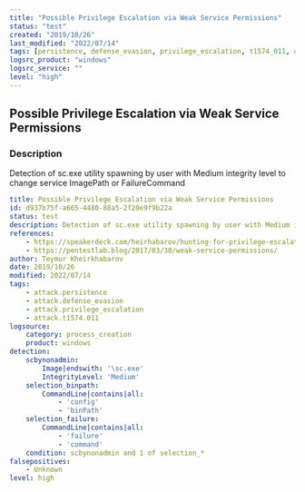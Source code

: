 ```yaml
---
title: "Possible Privilege Escalation via Weak Service Permissions"
status: "test"
created: "2019/10/26"
last_modified: "2022/07/14"
tags: [persistence, defense_evasion, privilege_escalation, t1574_011, detection_rule]
logsrc_product: "windows"
logsrc_service: ""
level: "high"
---
```


## Possible Privilege Escalation via Weak Service Permissions

### Description

Detection of sc.exe utility spawning by user with Medium integrity level to change service ImagePath or FailureCommand

```yml
title: Possible Privilege Escalation via Weak Service Permissions
id: d937b75f-a665-4480-88a5-2f20e9f9b22a
status: test
description: Detection of sc.exe utility spawning by user with Medium integrity level to change service ImagePath or FailureCommand
references:
    - https://speakerdeck.com/heirhabarov/hunting-for-privilege-escalation-in-windows-environment
    - https://pentestlab.blog/2017/03/30/weak-service-permissions/
author: Teymur Kheirkhabarov
date: 2019/10/26
modified: 2022/07/14
tags:
    - attack.persistence
    - attack.defense_evasion
    - attack.privilege_escalation
    - attack.t1574.011
logsource:
    category: process_creation
    product: windows
detection:
    scbynonadmin:
        Image|endswith: '\sc.exe'
        IntegrityLevel: 'Medium'
    selection_binpath:
        CommandLine|contains|all:
            - 'config'
            - 'binPath'
    selection_failure:
        CommandLine|contains|all:
            - 'failure'
            - 'command'
    condition: scbynonadmin and 1 of selection_*
falsepositives:
    - Unknown
level: high

```
